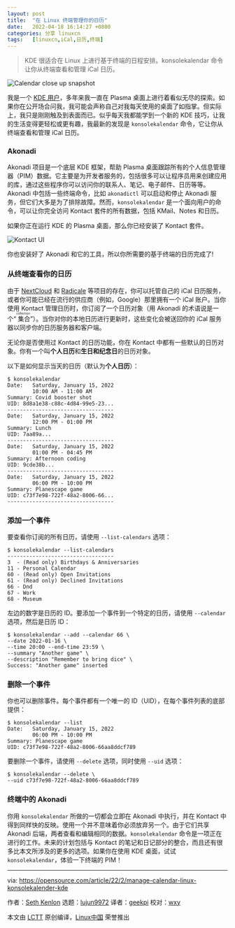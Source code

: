 ```yaml
---
layout: post
title:	"在 Linux 终端管理你的日历"
date:	2022-04-18 16:14:27 +0800 
categories:	分享 linuxcn 
tags:	[linuxcn,iCal,日历,终端]
---
```




> 
> KDE 很适合在 Linux 上进行基于终端的日程安排。konsolekalendar 命令让你从终端查看和管理 iCal 日历。
> 
> 
> 


![](/Asserts/Images//attachment/album/202204/18/161418rsp7x2evo6zl766v.jpg "Calendar close up snapshot")


我是一个 [KDE 用户](https://opensource.com/article/17/5/7-cool-kde-tweaks-will-improve-your-life)，多年来我一直在 Plasma 桌面上进行着看似无尽的探索。如果你在公开场合问我，我可能会声称自己对我每天使用的桌面了如指掌。但实际上，我只是刚刚触及到表面而已。似乎每天我都能学到一个新的 KDE 技巧，让我的生活变得更轻松或更有趣，我最新的发现是 `konsolekalendar` 命令，它让你从终端查看和管理 iCal 日历。


### Akonadi


Akonadi 项目是一个底层 KDE 框架，帮助 Plasma 桌面跟踪所有的个人信息管理器（PIM）数据。它主要是为开发者服务的，包括很多可以让程序员用来创建应用的库，通过这些程序你可以访问你的联系人、笔记、电子邮件、日历等等。Akonadi 中包括一些终端命令，比如 `akonadictl` 可以启动和停止 Akonadi 服务，但它们大多是为了排除故障。然而，`konsolekalendar` 是一个面向用户的命令，可以让你完全访问 Kontact 套件的所有数据，包括 KMail、Notes 和日历。


如果你正在运行 KDE 的 Plasma 桌面，那么你已经安装了 Kontact 套件。


![Kontact UI](/Asserts/Images//attachment/album/202204/18/161429yz84an34z95cu3il.jpg "Kontact UI")


你也安装好了 Akonadi 和它的工具，所以你所需要的基于终端的日历完成了!


### 从终端查看你的日历


由于 [NextCloud](https://opensource.com/article/21/1/nextcloud-productivity) 和 [Radicale](https://radicale.org/v3.html) 等项目的存在，你可以托管自己的 iCal 日历服务，或者你可能已经在流行的供应商（例如，Google）那里拥有一个 iCal 账户。当你使用 Kontact 管理日历时，你订阅了一个日历对象（用 Akonadi 的术语说是一个“<ruby> 集合 <rt>  collection </rt></ruby>”）。当你对你的本地日历进行更新时，这些变化会被送回你的 iCal 服务器以同步你的日历服务器和客户端。


无论你是否使用过 Kontact 的日历功能，你在 Kontact 中都有一些默认的日历对象。你有一个叫**个人日历**和**生日和纪念日**的日历对象。


以下是如何显示当天的日历（默认为**个人日历**）：



```
$ konsolekalendar
Date:   Saturday, January 15, 2022
        10:00 AM - 11:00 AM
Summary: Covid booster shot
UID: 8d8a1e38-c88c-4d84-99e5-23...
----------------------------------
Date:   Saturday, January 15, 2022
        12:00 PM - 01:00 PM
Summary: Lunch
UID: 7aa89a...
----------------------------------
Date:   Saturday, January 15, 2022
        01:00 PM - 04:45 PM
Summary: Afternoon coding
UID: 9cde38b...
----------------------------------
Date:   Saturday, January 15, 2022
        06:00 PM - 10:00 PM
Summary: Planescape game
UID: c73f7e98-722f-48a2-8006-66...
----------------------------------

```

### 添加一个事件


要查看你订阅的所有日历，请使用 `--list-calendars` 选项：



```
$ konsolekalendar --list-calendars
----------------------------------
3  - (Read only) Birthdays & Anniversaries
11 - Personal Calendar
60 - (Read only) Open Invitations
61 - (Read only) Declined Invitations
66 - Dnd
67 - Work
68 - Museum

```

左边的数字是日历的 ID。要添加一个事件到一个特定的日历，请使用 `--calendar` 选项，然后是日历 ID：



```
$ konsolekalendar --add --calendar 66 \
--date 2022-01-16 \
--time 20:00 --end-time 23:59 \
--summary "Another game" \
--description "Remember to bring dice" \
Success: "Another game" inserted

```

### 删除一个事件


你也可以删除事件。每个事件都有一个唯一的 ID（UID），在每个事件列表的底部提供：



```
$ konsolekalendar --list
Date:   Saturday, January 15, 2022
        06:00 PM - 10:00 PM
Summary: Planescape game
UID: c73f7e98-722f-48a2-8006-66aa8ddcf789

```

要删除一个事件，请使用 `--delete` 选项，同时使用 `--uid` 选项：



```
$ konsolekalendar --delete \
--uid c73f7e98-722f-48a2-8006-66aa8ddcf789

```

### 终端中的 Akonadi


你用 `konsolekalendar` 所做的一切都会立即在 Akonadi 中执行，并在 Kontact 中得到同样快的反映。使用一个并不意味着你必须放弃另一个。由于它们共享 Akonadi 后端，两者查看和编辑相同的数据。`konsolekalendar` 命令是一项正在进行的工作。未来的计划包括与 Kontact 的笔记和日记部分的整合，而且还有很多比本文所涉及的更多的选项。如果你在使用 KDE 桌面，试试 `konsolekalendar`，体验一下终端的 PIM！




---


via: <https://opensource.com/article/22/2/manage-calendar-linux-konsolekalender-kde>


作者：[Seth Kenlon](https://opensource.com/users/seth) 选题：[lujun9972](https://github.com/lujun9972) 译者：[geekpi](https://github.com/geekpi) 校对：[wxy](https://github.com/wxy)


本文由 [LCTT](https://github.com/LCTT/TranslateProject) 原创编译，[Linux中国](https://linux.cn/) 荣誉推出
